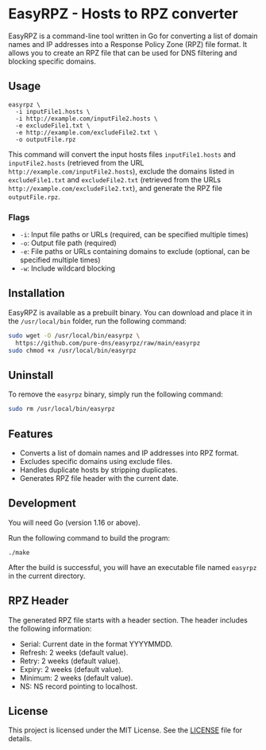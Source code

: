 # EasyRPZ - Hosts to RPZ converter

EasyRPZ is a command-line tool written in Go for converting a list of domain names and IP addresses into a Response Policy Zone (RPZ) file format. It allows you to create an RPZ file that can be used for DNS filtering and blocking specific domains.

## Usage

```
easyrpz \
  -i inputFile1.hosts \
  -i http://example.com/inputFile2.hosts \
  -e excludeFile1.txt \
  -e http://example.com/excludeFile2.txt \
  -o outputFile.rpz
```

This command will convert the input hosts files `inputFile1.hosts` and `inputFile2.hosts` (retrieved from the URL `http://example.com/inputFile2.hosts`), exclude the domains listed in `excludeFile1.txt` and `excludeFile2.txt` (retrieved from the URLs `http://example.com/excludeFile2.txt`), and generate the RPZ file `outputFile.rpz`.

### Flags

- `-i`: Input file paths or URLs (required, can be specified multiple times)
- `-o`: Output file path (required)
- `-e`: File paths or URLs containing domains to exclude (optional, can be specified multiple times)
- `-w`: Include wildcard blocking

## Installation

EasyRPZ is available as a prebuilt binary. You can download and place it in the `/usr/local/bin` folder, run the following command:

```sh
sudo wget -O /usr/local/bin/easyrpz \
  https://github.com/pure-dns/easyrpz/raw/main/easyrpz
sudo chmod +x /usr/local/bin/easyrpz
```

## Uninstall

To remove the `easyrpz` binary, simply run the following command:

```sh
sudo rm /usr/local/bin/easyrpz
```

## Features

- Converts a list of domain names and IP addresses into RPZ format.
- Excludes specific domains using exclude files.
- Handles duplicate hosts by stripping duplicates.
- Generates RPZ file header with the current date.

## Development

You will need Go (version 1.16 or above).

Run the following command to build the program:

```
./make
```

After the build is successful, you will have an executable file named `easyrpz` in the current directory.

## RPZ Header

The generated RPZ file starts with a header section. The header includes the following information:

- Serial: Current date in the format YYYYMMDD.
- Refresh: 2 weeks (default value).
- Retry: 2 weeks (default value).
- Expiry: 2 weeks (default value).
- Minimum: 2 weeks (default value).
- NS: NS record pointing to localhost.

## License

This project is licensed under the MIT License. See the [LICENSE](LICENSE) file for details.

